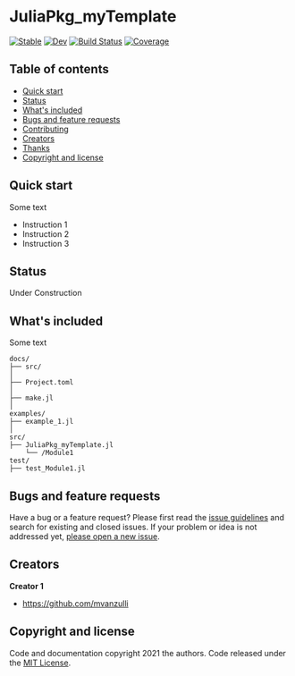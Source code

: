# JuliaPkg_myTemplate

[![Stable](https://img.shields.io/badge/docs-stable-blue.svg)](https://mvanzulli.github.io/JuliaPkg_myTemplate.jl/stable/)
[![Dev](https://img.shields.io/badge/docs-dev-blue.svg)](https://mvanzulli.github.io/JuliaPkg_myTemplate.jl/dev/)
[![Build Status](https://github.com/mvanzulli/JuliaPkg_myTemplate.jl/actions/workflows/CI.yml/badge.svg?branch=main)](https://github.com/mvanzulli/JuliaPkg_myTemplate.jl/actions/workflows/CI.yml?query=branch%3Amain)
[![Coverage](https://codecov.io/gh/mvanzulli/JuliaPkg_myTemplate.jl/branch/main/graph/badge.svg)](https://codecov.io/gh/mvanzulli/JuliaPkg_myTemplate.jl)


## Table of contents

- [Quick start](#quick-start)
- [Status](#status)
- [What's included](#whats-included)
- [Bugs and feature requests](#bugs-and-feature-requests)
- [Contributing](#contributing)
- [Creators](#creators)
- [Thanks](#thanks)
- [Copyright and license](#copyright-and-license)


## Quick start

Some text

- Instruction 1
- Instruction 2
- Instruction 3

## Status

Under Construction

## What's included

Some text

```text
docs/
├── src/
│
├── Project.toml
│
├── make.jl
│
examples/
├── example_1.jl
│
src/
├── JuliaPkg_myTemplate.jl
    └── /Module1
test/
├── test_Module1.jl
```

## Bugs and feature requests

Have a bug or a feature request? Please first read the [issue guidelines](https://reponame/blob/master/CONTRIBUTING.md) and search for existing and closed issues. If your problem or idea is not addressed yet, [please open a new issue](https://reponame/issues/new).


## Creators

**Creator 1**

- <https://github.com/mvanzulli>

## Copyright and license

Code and documentation copyright 2021 the authors. Code released under the [MIT License](https://reponame/blob/master/LICENSE).

